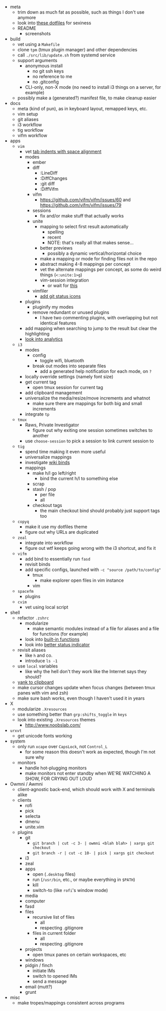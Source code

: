 - meta
	- trim down as much fat as possible, such as things I don't use anymore
	- look into [these dotfiles](https://github.com/xero/dotfiles) for sexiness
	- README
		- screenshots
- build
	- vet using a `Makefile`
	- clone `tpm` (tmux plugin manager) and other dependencies
	- call `./src/lib/update.sh` from systemd service
	- support arguments
		- anonymous install
			- no git ssh keys
			- no reference to me
			- no .gitconfig
		- CLI-only, non-X mode (no need to install i3 things on a server, for example)
	- possibly make a (generated?) manifest file, to make cleanup easier
- docs
	- meta (kind of pun), as in keyboard layout, remapped keys, etc.
	- vim setup
	- git aliases
	- i3 workflow
	- tig workflow
	- vifm workflow
- apps
	- `vim`
		- vet [tab indents with space alignment](http://vim.wikia.com/wiki/Indent_with_tabs,_align_with_spaces)
		- modes
			- ember
			- diff
				- :LineDiff
				- :DiffChanges
				- :git diff
				- :DiffVifm
			- vifm
				- https://github.com/vifm/vifm/issues/60 and https://github.com/vifm/vifm/issues/79
			- sessions
				- fix and/or make stuff that actually works
			- unite
				- mapping to select first result automatically
					- spelling
					- recent
					- NOTE: that's really all that makes sense...
				- better previews
					- possibly a dynamic vertical/horizontal choice
				- make a mapping or mode for finding files not in the repo
				- abstract making 4-8 mappings per concept
				- vet the alternate mappings per concept, as some do weird things (`<:unite:1>g`)
				- vim-session integration
					- or wait for [this](https://github.com/xolox/vim-session/pull/126)
			- vimfiler
				- [add git status icons](https://github.com/Shougo/vimfiler.vim/issues/308)
		- plugins
			- pluginify my modes
			- remove redundant or unused plugins
				- I have two commenting plugins, with overlapping but not identical features
		- add mapping when searching to jump to the result but clear the highlighting
		- [look into analytics](http://www.drbunsen.org/vim-croquet/)
	- `i3`
		- modes
			- config
				- toggle wifi, bluetooth
			- break out modes into separate files
				- add a generated help notification for each mode, on `?`
		- locally override settings (namely font size)
		- get current tag
			- open tmux session for current tag
		- add clipboard management
		- universalize the media/resize/move increments and whatnot
			- make sure there are mappings for both big and small increments
		- integrate `tp`
	- `tmux`
		- Raws, Private Investigator
			- figure out why exiting one session sometimes switches to another
		- use `choose-session` to pick a session to link current session to
	- `tig`
		- spend time making it even more useful
		- universalize mappings
		- investigate [wiki binds](https://github.com/jonas/tig/wiki/Bindings)
		- mappings
			- make h/l go left/right
				- bind the current h/l to something else
			- scrap
			- stash / pop
				- per file
				- all
			- checkout tags
				- the main checkout bind should probably just support tags too
	- `copyq`
		- make it use my dotfiles theme
		- figure out why URLs are duplicated
	- `zeal`
		- integrate into workflow
		- figure out wtf keeps going wrong with the i3 shortcut, and fix it
	- `vifm`
		- add bind to essentially run `fasd`
		- revisit binds
		- add specific configs, launched with `-c "source /path/to/config"`
			- tmux
				- make explorer open files in vim instance
			- vim
	- `spacefm`
		- plugins
	- `cvim`
		- vet using local script
- shell
	- refactor `.zshrc`
		- modularize
			- make semantic modules instead of a file for aliases and a file for functions (for example)
		- look into [built-in functions](https://github.com/zsh-users/zsh/tree/master/Functions/Zle)
		- look into [better status indicator](http://ivyl.0xcafe.eu/2013/02/03/refining-zsh/#vi_mode_status_indicator)
	- revisit aliases
		- like `h` and co.
		- introduce `ls -1`
	- use `local` variables
		- like why the hell don't they work like the Internet says they should?
	- [yank to clipboard](http://unix.stackexchange.com/questions/25765/pasting-from-clipboard-to-vi-enabled-zsh-or-bash-shell)
	- make cursor changes update when focus changes (between tmux panes with vim and zsh)
	- make sure bash works, even though I haven't used it in years
- X
	- modularize `.Xresources`
	- use something better than `grp:shifts_toggle` in `keys`
	- look into existing `.Xresources` themes
		- http://www.noobslab.com/
- `urxvt`
	- get unicode fonts working
- system
	- only run `xcape` over `CapsLock`, not `Control_L`
		- for some reason this doesn't work as expected, though I'm not sure why
	- monitors
		- handle hot-plugging monitors
		- make monitors not enter standby when WE'RE WATCHING A SHOW, FOR CRYING OUT LOUD
- Owmni / Awmni
	- client-agnostic back-end, which should work with X and terminals alike
	- clients
		- rofi
		- pick
		- selecta
		- dmenu
		- unite.vim
	- plugins
		- git
			- `git branch | cut -c 3- | owmni <blah blah> | xargs git checkout`
			- `git branch -r | cut -c 10- | pick | xargs git checkout`
		- i3
		- zeal
		- apps
			- open (`.desktop` files)
			- run (`/usr/bin`, etc., or maybe everything in `$PATH`)
			- kill
			- switch-to (like `rofi`'s window mode)
		- media
		- computer
		- fasd
		- files
			- recursive list of files
				- all
				- respecting .gitignore
			- files in current folder
				- all
				- respecting .gitignore
		- projects
			- open tmux panes on certain workspaces, etc
		- windows
		- pidgin / finch
			- initiate IMs
			- switch to opened IMs
			- send a message
		- email (mutt?)
		- grunt
- misc
	- make tropes/mappings consistent across programs
